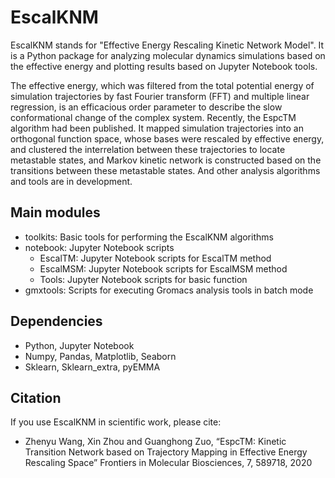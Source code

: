 # EscalKNM

EscalKNM stands for "Effective Energy Rescaling Kinetic Network Model". It is a Python package for analyzing molecular dynamics simulations based on the effective energy and plotting results based on Jupyter Notebook tools.

The effective energy, which was filtered from the total potential energy of simulation trajectories by fast Fourier transform (FFT) and multiple linear regression, is an efficacious order parameter to describe the slow conformational change of the complex system. Recently, the EspcTM algorithm had been published. It mapped simulation trajectories into an orthogonal function space, whose bases were rescaled by effective energy, and clustered the interrelation between these trajectories to locate metastable states, and Markov kinetic network is constructed based on the transitions between these metastable states. And other analysis algorithms and tools are in development.

## Main modules

- toolkits: Basic tools for performing the EscalKNM algorithms
- notebook: Jupyter Notebook scripts  
  - EscalTM: Jupyter Notebook scripts for EscalTM method
  - EscalMSM: Jupyter Notebook scripts for EscalMSM method
  - Tools: Jupyter Notebook scripts for basic function
- gmxtools: Scripts for executing Gromacs analysis tools in batch mode

## Dependencies

- Python, Jupyter Notebook
- Numpy, Pandas, Matplotlib, Seaborn
- Sklearn, Sklearn_extra, pyEMMA

## Citation

If you use EscalKNM in scientific work, please cite:

- Zhenyu Wang, Xin Zhou and Guanghong Zuo, “EspcTM: Kinetic Transition Network based on Trajectory Mapping in Effective Energy Rescaling Space” Frontiers in Molecular Biosciences, 7, 589718, 2020
